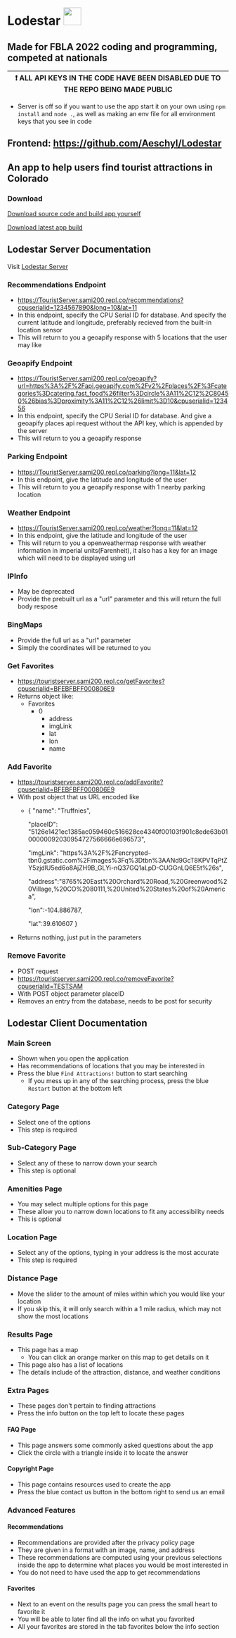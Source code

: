 # Lodestar <img src="https://user-images.githubusercontent.com/72280649/151738750-266236f3-d125-4c55-a18b-3a5e23e5a29f.png" width="40"/>
##  Made for FBLA 2022 coding and programming, competed at nationals
| :exclamation:  ALL API KEYS IN THE CODE HAVE BEEN DISABLED DUE TO THE REPO BEING MADE PUBLIC  |
|-----------------------------------------------------------------------------------------------|
- Server is off so if you want to use the app start it on your own using `npm install` and `node .`, as well as making an env file for all environment keys that you see in code

## Frontend: https://github.com/Aeschyl/Lodestar

## An app to help users find tourist attractions in Colorado

### Download

[Download source code and build app yourself](https://github.com/Aeschyl/FBLA-Attractions-App/archive/refs/heads/master.zip)

[Download latest app build](https://github.com/Aeschyl/Lodestar/releases/download/v0.0.3/Lodestar.zip)

## Lodestar Server Documentation

Visit [Lodestar Server](https://replit.com/@Sami200/TouristServer)

### Recommendations Endpoint
- https://TouristServer.sami200.repl.co/recommendations?cpuserialid=1234567890&long=10&lat=11
- In this endpoint, specify the CPU Serial ID for database. And specify the current latitude and longitude, preferably recieved from the built-in location sensor
- This will return to you a geoapify response with 5 locations that the user may like
### Geoapify Endpoint
- https://TouristServer.sami200.repl.co/geoapify?url=https%3A%2F%2Fapi.geoapify.com%2Fv2%2Fplaces%2F%3Fcategories%3Dcatering.fast_food%26filter%3Dcircle%3A11%2C12%2C80450%26bias%3Dproximity%3A11%2C12%26limit%3D10&cpuserialid=123456
- In this endpoint, specify the CPU Serial ID for database. And give a geoapify places api request without the API key, which is appended by the server
- This will return to you a geoapify response
### Parking Endpoint
- https://TouristServer.sami200.repl.co/parking?long=11&lat=12
- In this endpoint, give the latitude and longitude of the user
- This will return to you a geoapify response with 1 nearby parking location
### Weather Endpoint
- https://TouristServer.sami200.repl.co/weather?long=11&lat=12
- In this endpoint, give the latitude and longitude of the user
- This will return to you a openweathermap response with weather information in imperial units(Farenheit), it also has a key for an image which will need to be displayed using url
### IPInfo
- May be deprecated
- Provide the prebuilt url as a "url" parameter and this will return the full body respose
### BingMaps
- Provide the full url as a "url" parameter
- Simply the coordinates will be returned to you
### Get Favorites
- https://touristserver.sami200.repl.co/getFavorites?cpuserialid=BFEBFBFF000806E9
- Returns object like:
  - Favorites
    - 0
      - address
      - imgLink
      - lat
      - lon
      - name
### Add Favorite
- https://touristserver.sami200.repl.co/addFavorite?cpuserialid=BFEBFBFF000806E9
- With post object that us URL encoded like
  - {
    "name": "Truffnies",
    
    "placeID": "5126e1421ec1385ac059460c516628ce4340f00103f901c8ede63b0100000092030954727566666e696573",
    
    "imgLink": "https%3A%2F%2Fencrypted-tbn0.gstatic.com%2Fimages%3Fq%3Dtbn%3AANd9GcT8KPVTqPtZY5zjdlU5ed6o8AjZH9B_GLYi-nQ37GQ1aLpD-CUGGnLQ6E5t%26s",
    
    "address":"8765%20East%20Orchard%20Road,%20Greenwood%20Village,%20CO%2080111,%20United%20States%20of%20America",
    
    "lon":-104.886787,
    
    "lat":39.610607
}
- Returns nothing, just put in the parameters
### Remove Favorite
- POST request
- https://touristserver.sami200.repl.co/removeFavorite?cpuserialid=TESTSAM
- With POST object parameter placeID
- Removes an entry from the database, needs to be post for security
## Lodestar Client Documentation
### Main Screen
- Shown when you open the application
- Has recommendations of locations that you may be interested in
- Press the blue `Find Attractions!` button to start searching
  - If you mess up in any of the searching process, press the blue `Restart` button at the bottom left
### Category Page
- Select one of the options
- This step is required
### Sub-Category Page
- Select any of these to narrow down your search
- This step is optional
### Amenities Page
- You may select multiple options for this page
- These allow you to narrow down locations to fit any accessibility needs
- This is optional
### Location Page
- Select any of the options, typing in your address is the most accurate
- This step is required
### Distance Page
- Move the slider to the amount of miles within which you would like your location
- If you skip this, it will only search within a 1 mile radius, which may not show the most locations
### Results Page
- This page has a map
  - You can click an orange marker on this map to get details on it
- This page also has a list of locations
- The details include of the attraction, distance, and weather conditions
### Extra Pages
- These pages don't pertain to finding attractions
- Press the info button on the top left to locate these pages
#### FAQ Page
- This page answers some commonly asked questions about the app
- Click the circle with a triangle inside it to locate the answer
#### Copyright Page
- This page contains resources used to create the app
- Press the blue contact us button in the bottom right to send us an email
### Advanced Features
#### Recommendations
- Recommendations are provided after the privacy policy page
- They are given in a format with an image, name, and address
- These recommendations are computed using your previous selections inside the app to determine what places you would be most interested in
- You do not need to have used the app to get recommendations
#### Favorites
- Next to an event on the results page you can press the small heart to favorite it
- You will be able to later find all the info on what you favorited
- All your favorites are stored in the tab favorites below the info section

